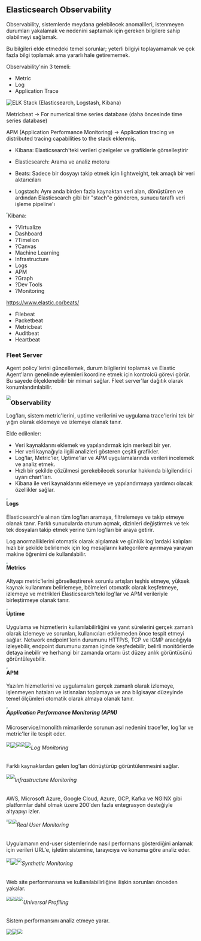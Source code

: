## Elasticsearch Observability

Observability, sistemlerde meydana gelebilecek anomalileri, istenmeyen durumları yakalamak ve nedenini saptamak için gereken bilgilere sahip olabilmeyi sağlamak.

Bu bilgileri elde etmedeki temel sorunlar; yeterli bilgiyi toplayamamak ve çok fazla bilgi toplamak ama yararlı hale getirememek.

Observability'nin 3 temeli:

* Metric
* Log
* Application Trace



<img style="float: left;" src="elasticsearch-observability/images/01_pillars.png">



ELK Stack (Elasticsearch, Logstash, Kibana)

Metricbeat -> For numerical time series database (daha öncesinde time series database)

APM (Application Performance Monitoring) -> Application tracing ve distributed tracing capabilities to the stack eklenmiş.



* Kibana: Elasticsearch'teki verileri çizelgeler ve grafiklerle görselleştirir

* Elasticsearch: Arama ve analiz motoru
* Beats: Sadece bir dosyayı takip etmek için lightweight, tek amaçlı bir veri aktarıcıları
* Logstash: Aynı anda birden fazla kaynaktan veri alan, dönüştüren ve ardından Elasticsearch gibi bir "stach"e gönderen, sunucu taraflı veri işleme pipeline'ı



<img style="float: left; zoom: 25%;" src="elasticsearch-observability/images/02_approach.png">



Kibana:

* ?Virtualize
* Dashboard
* ?Timelion
* ?Canvas
* Machine Learning
* Infrastructure
* Logs
* APM
* ?Graph
* ?Dev Tools
* ?Monitoring





https://www.elastic.co/beats/

* Filebeat
* Packetbeat
* Metricbeat
* Auditbeat
* Heartbeat



### Fleet Server

Agent policy'lerini güncellemek, durum bilgilerini toplamak ve Elastic Agent'ların genelinde eylemleri koordine etmek için kontrolcü görevi görür. Bu sayede ölçeklenebilir bir mimari sağlar. Fleet server'lar dağıtık olarak konumlandırılabilir.



<img style="float: left; zoom: 75%;" src="elasticsearch-observability/images/10_fleet_server_1.png">



### Observability

Log'ları, sistem metric'lerini, uptime verilerini ve uygulama trace'lerini tek bir yığın olarak eklemeye ve izlemeye olanak tanır.

Elde edilenler:

* Veri kaynaklarını eklemek ve yapılandırmak için merkezi bir yer.
* Her veri kaynağıyla ilgili analizleri gösteren çeşitli grafikler.
* Log'lar, Metric'ler, Uptime'lar ve APM uygulamalarında verileri incelemek ve analiz etmek.
* Hızlı bir şekilde çözülmesi gerekebilecek sorunlar hakkında bilgilendirici uyarı chart'ları.
* Kibana ile veri kaynaklarını eklemeye ve yapılandırmaya yardımcı olacak özellikler sağlar.



<img style="float: left; zoom: 25%;" src="elasticsearch-observability/images/09_doc_1.png">



#### Logs

Elasticsearch'e alınan tüm log'ları aramaya, filtrelemeye ve takip etmeye olanak tanır. Farklı sunucularda oturum açmak, dizinleri değiştirmek ve tek tek dosyaları takip etmek yerine tüm log'ları bir araya getirir.

Log anormalliklerini otomatik olarak algılamak ve günlük log'lardaki kalıpları hızlı bir şekilde belirlemek için log mesajlarını kategorilere ayırmaya yarayan makine öğrenimi de kullanılabilir.



<img style="float: left; zoom: 25%;" src="elasticsearch-observability/images/09_doc_2.png">



#### Metrics

Altyapı metric'lerini görselleştirerek sorunlu artışları teşhis etmeye, yüksek kaynak kullanımını belirlemeye, bölmeleri otomatik olarak keşfetmeye, izlemeye ve metrikleri Elasticsearch'teki log'lar ve APM verileriyle birleştirmeye olanak tanır.



<img style="float: left; zoom: 25%;" src="elasticsearch-observability/images/09_doc_3.png">



#### Uptime

Uygulama ve hizmetlerin kullanılabilirliğini ve yanıt sürelerini gerçek zamanlı olarak izlemeye ve sorunları, kullanıcıları etkilemeden önce tespit etmeyi sağlar. Network endpoint'lerin durumunu HTTP/S, TCP ve ICMP aracılığıyla izleyebilir, endpoint durumunu zaman içinde keşfedebilir, belirli monitörlerde detaya inebilir ve herhangi bir zamanda ortamı üst düzey anlık görüntüsünü görüntüleyebilir.



<img style="float: left; zoom: 25%;" src="elasticsearch-observability/images/09_doc_4.png">



#### APM

Yazılım hizmetlerini ve uygulamaları gerçek zamanlı olarak izlemeye, işlenmeyen hataları ve istisnaları toplamaya ve ana bilgisayar düzeyinde temel ölçümleri otomatik olarak almaya olanak tanır.



<img style="float: left; zoom: 25%;" src="elasticsearch-observability/images/09_doc_5.png">



##### Application Performance Monitoring (APM)

Microservice/monolith mimarilerde sorunun asıl nedenini trace'ler, log'lar ve metric'ler ile tespit eder.



<img style="float: left; zoom: 71%;" src="elasticsearch-observability/images/03_apm_1.png">



<img style="float: left;" src="elasticsearch-observability/images/03_apm_2.png">



<img style="float: left; zoom: 71%;" src="elasticsearch-observability/images/03_apm_3.png">



<img style="float: left; zoom: 71%;" src="elasticsearch-observability/images/03_apm_4.png">



<img style="float: left;" src="elasticsearch-observability/images/03_apm_5.png">



###### Log Monitoring

Farklı kaynaklardan gelen log'ları dönüştürüp görüntülenmesini sağlar.



<img style="float: left; zoom: 71%;" src="elasticsearch-observability/images/04_logm_1.png">



<img style="float: left; zoom: 71%;" src="elasticsearch-observability/images/04_logm_2.png">



###### Infrastructure Monitoring

AWS, Microsoft Azure, Google Cloud, Azure, GCP, Kafka ve NGINX gibi platformlar dahil olmak üzere 200'den fazla entegrasyon desteğiyle altyapıyı izler. 



<img style="float: left; zoom: 35%;" src="elasticsearch-observability/images/05_infram_1.png">



<img style="float: left; zoom: 71%;" src="elasticsearch-observability/images/05_infram_2.png">



<img style="float: left; zoom: 71%;" src="elasticsearch-observability/images/05_infram_3.png">



###### Real User Monitoring

Uygulamanın end-user sistemlerinde nasıl performans gösterdiğini anlamak için verileri URL'e, işletim sistemine, tarayıcıya ve konuma göre analiz eder.



<img style="float: left; zoom: 71%;" src="elasticsearch-observability/images/06_realuserm_1.png">



<img style="float: left; zoom: 114%;" src="elasticsearch-observability/images/06_realuserm_2.png">



<img style="float: left; zoom: 71%;" src="elasticsearch-observability/images/06_realuserm_3.png">



###### Synthetic Monitoring

Web site performansına ve kullanılabilirliğine ilişkin sorunları önceden yakalar.



<img style="float: left; zoom: 71%;" src="elasticsearch-observability/images/07_syntheticm_1.png">



<img style="float: left; zoom: 71%;" src="elasticsearch-observability/images/07_syntheticm_2.png">



<img style="float: left; zoom: 71%;" src="elasticsearch-observability/images/07_syntheticm_3.png">



<img style="float: left; zoom: 71%;" src="elasticsearch-observability/images/07_syntheticm_4.png">



###### Universal Profiling

Sistem performansını analiz etmeye yarar.



<img style="float: left; zoom: 95%;" src="elasticsearch-observability/images/08_uniprofilingm_1.png">



<img style="float: left; zoom: 95%;" src="elasticsearch-observability/images/08_uniprofilingm_2.png">



<img style="float: left; zoom: 79%;" src="elasticsearch-observability/images/08_uniprofilingm_3.png">



